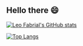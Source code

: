 ## Hello there :smile:

<!-- [![Rust Study](https://github-readme-stats.vercel.app/api/pin/?username=leofabrial&repo=rust_study&theme=dracula)](https://github.com/leofabrial/rust_study)\ -->

[![Leo Fabrial's GitHub stats](https://github-readme-stats.vercel.app/api?username=leofabrial&show_icons=true&theme=dracula)](https://github.com/leofabrial) 

[![Top Langs](https://github-readme-stats.vercel.app/api/top-langs/?username=leofabrial&theme=dracula)](https://github.com/leofabrial)
